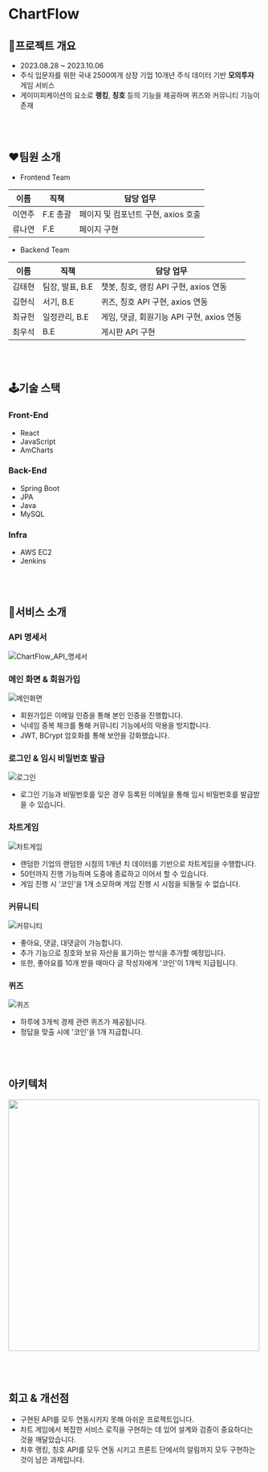 # ChartFlow

## 💌프로젝트 개요

* 2023.08.28 ~ 2023.10.06
* 주식 입문자를 위한 국내 2500여개 상장 기업 10개년 주식 데이터 기반 **모의투자** 게임 서비스
* 게이미피케이션의 요소로 **랭킹**, **칭호** 등의 기능을 제공하며 퀴즈와 커뮤니티 기능이 존재

<br/><br/>

## ❤️팀원 소개

- Frontend Team

| 이름   | 직책 | 담당 업무 |
| ------ | ---- | --------- |
| 이연주 |  F.E 총괄 | 페이지 및 컴포넌트 구현, axios 호출 |
| 류나연 |  F.E  | 페이지 구현 |

- Backend Team

| 이름   | 직책 | 담당 업무 |
| ------ | ---- | --------- |
| 김태현 | 팀장, 발표, B.E | 챗봇, 칭호, 랭킹 API 구현, axios 연동 |
| 김현식 | 서기, B.E | 퀴즈, 칭호 API 구현, axios 연동 |
| 최규헌 | 일정관리, B.E | 게임, 댓글, 회원기능 API 구현, axios 연동 |
| 최우석 | B.E | 게시판 API 구현 |

<br/><br/>


## 🕹️기술 스택

### Front-End
* React
* JavaScript
* AmCharts

### Back-End
* Spring Boot
* JPA
* Java
* MySQL

### Infra
* AWS EC2
* Jenkins

<br/><br/>

## 🔎서비스 소개

### API 명세서
![ChartFlow_API_명세서](https://github.com/KUMA93/ChartFlow/assets/103379701/ca8072d6-74f8-4dc3-846c-a7b7fc9988f9)


### 메인 화면 & 회원가입
![메인화면](./Resource/회원가입.gif)
* 회원가입은 이메일 인증을 통해 본인 인증을 진행합니다.
* 닉네임 중복 체크를 통해 커뮤니티 기능에서의 악용을 방지합니다.
* JWT, BCrypt 암호화를 통해 보안을 강화했습니다.

### 로그인 & 임시 비밀번호 발급
![로그인](./Resource/로그인.gif)
* 로그인 기능과 비밀번호를 잊은 경우 등록된 이메일을 통해 임시 비밀번호를 발급받을 수 있습니다.

### 차트게임
![차트게임](./Resource/차트게임.gif)
* 랜덤한 기업의 랜덤한 시점의 1개년 치 데이터를 기반으로 차트게임을 수행합니다.
* 50턴까지 진행 가능하며 도중에 종료하고 이어서 할 수 있습니다.
* 게임 진행 시 '코인'을 1개 소모하며 게임 진행 시 시점을 되돌릴 수 없습니다.

### 커뮤니티
![커뮤니티](./Resource/커뮤니티.gif)
* 좋아요, 댓글, 대댓글이 가능합니다.
* 추가 기능으로 칭호와 보유 자산을 표기하는 방식을 추가할 예정입니다.
* 또한, 좋아요를 10개 받을 때마다 글 작성자에게 '코인'이 1개씩 지급됩니다.

### 퀴즈
![퀴즈](./Resource/퀴즈.gif)
* 하루에 3개씩 경제 관련 퀴즈가 제공됩니다.
* 정답을 맞출 시에 '코인'을 1개 지급합니다.


<br/><br/>

## 아키텍처

<img src="./Resource/아키텍처.PNG" width="500px">

<br/><br/>

## 회고 & 개선점

* 구현된 API를 모두 연동시키지 못해 아쉬운 프로젝트입니다.
* 차트 게임에서 복잡한 서비스 로직을 구현하는 데 있어 설계와 검증이 중요하다는 것을 깨달았습니다.
* 차후 랭킹, 칭호 API를 모두 연동 시키고 프론트 단에서의 알림까지 모두 구현하는 것이 남은 과제입니다.

